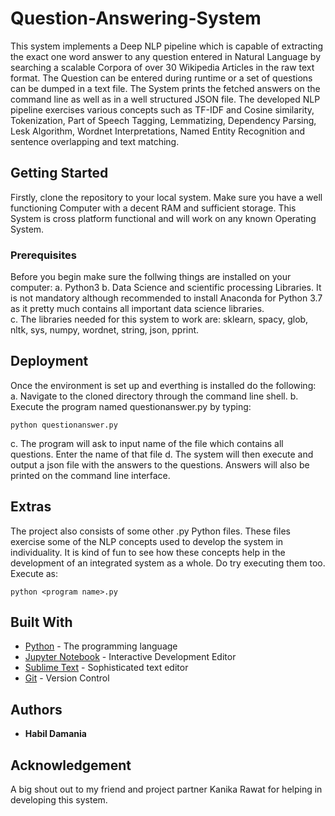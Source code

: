 # Question-Answering-System
  
  This system implements a Deep NLP pipeline which is capable of extracting the exact one word answer to any question entered in Natural Language by searching a scalable Corpora of over 30 Wikipedia Articles in the raw text format. The Question can be entered during runtime or a set of questions can be dumped in a text file. The System prints the fetched answers on the command line as well as in a well structured JSON file.
  The developed NLP pipeline exercises various concepts such as TF-IDF and Cosine similarity, Tokenization, Part of Speech Tagging, Lemmatizing, Dependency Parsing, Lesk Algorithm, Wordnet Interpretations, Named Entity Recognition and sentence overlapping and text matching.

## Getting Started

Firstly, clone the repository to your local system. Make sure you have a well functioning Computer with a decent RAM and sufficient storage. This System is cross platform functional and will work on any known Operating System.  

### Prerequisites

Before you begin make sure the follwing things are installed on your computer:
a. Python3
b. Data Science and scientific processing Libraries. It is not mandatory although recommended to install Anaconda for Python 3.7 as it pretty much contains all important data science libraries.  
c. The libraries needed for this system to work are: sklearn, spacy, glob, nltk, sys, numpy, wordnet, string, json, pprint.


## Deployment

Once the environment is set up and everthing is installed do the following:
a. Navigate to the cloned directory through the command line shell.
b. Execute the program named questionanswer.py by typing:
```
python questionanswer.py
```
c. The program will ask to input name of the file which contains all questions. Enter the name of that file
d. The system will then execute and output a json file with the answers to the questions. Answers will also be printed on the command line interface.

## Extras

The project also consists of some other .py Python files. These files exercise some of the NLP concepts used to develop the system in individuality. It is kind of fun to see how these concepts help in the development of an integrated system as a whole. Do try executing them too. 
Execute as:
```
python <program name>.py
```

## Built With

* [Python](https://www.python.org/) - The programming language
* [Jupyter Notebook](https://jupyter.org/) - Interactive Development Editor
* [Sublime Text](https://www.sublimetext.com/) - Sophisticated text editor
* [Git](https://git-scm.com/book/en/v1/Getting-Started-About-Version-Control) - Version Control


## Authors

* **Habil Damania**

## Acknowledgement

A big shout out to my friend and project partner Kanika Rawat for helping in developing this system. 


